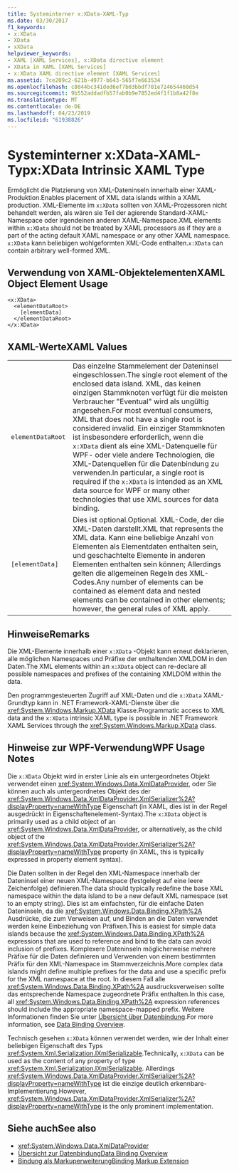 ```yaml
---
title: Systeminterner x:XData-XAML-Typ
ms.date: 03/30/2017
f1_keywords:
- x:XData
- XData
- xXData
helpviewer_keywords:
- XAML [XAML Services], x:XData directive element
- XData in XAML [XAML Services]
- x:XData XAML directive element [XAML Services]
ms.assetid: 7ce209c2-621b-4977-b643-565f7e663534
ms.openlocfilehash: c8044bc341ded6ef7b03bbdf701e724654460d54
ms.sourcegitcommit: 9b552addadfb57fab0b9e7852ed4f1f1b8a42f8e
ms.translationtype: MT
ms.contentlocale: de-DE
ms.lasthandoff: 04/23/2019
ms.locfileid: "61938826"
---
```

# <a name="xxdata-intrinsic-xaml-type"></a><span data-ttu-id="790d3-102">Systeminterner x:XData-XAML-Typ</span><span class="sxs-lookup"><span data-stu-id="790d3-102">x:XData Intrinsic XAML Type</span></span>
<span data-ttu-id="790d3-103">Ermöglicht die Platzierung von XML-Dateninseln innerhalb einer XAML-Produktion.</span><span class="sxs-lookup"><span data-stu-id="790d3-103">Enables placement of XML data islands within a XAML production.</span></span> <span data-ttu-id="790d3-104">XML-Elemente im `x:XData` sollten von XAML-Prozessoren nicht behandelt werden, als wären sie Teil der agierende Standard-XAML-Namespace oder irgendeinen anderen XAML-Namespace.</span><span class="sxs-lookup"><span data-stu-id="790d3-104">XML elements within `x:XData` should not be treated by XAML processors as if they are a part of the acting default XAML namespace or any other XAML namespace.</span></span> <span data-ttu-id="790d3-105">`x:XData` kann beliebigen wohlgeformten XML-Code enthalten.</span><span class="sxs-lookup"><span data-stu-id="790d3-105">`x:XData` can contain arbitrary well-formed XML.</span></span>  
  
## <a name="xaml-object-element-usage"></a><span data-ttu-id="790d3-106">Verwendung von XAML-Objektelementen</span><span class="sxs-lookup"><span data-stu-id="790d3-106">XAML Object Element Usage</span></span>  
  
```  
<x:XData>  
  <elementDataRoot>  
    [elementData]  
  </elementDataRoot>  
</x:XData>  
```  
  
## <a name="xaml-values"></a><span data-ttu-id="790d3-107">XAML-Werte</span><span class="sxs-lookup"><span data-stu-id="790d3-107">XAML Values</span></span>  
  
|||  
|-|-|  
|`elementDataRoot`|<span data-ttu-id="790d3-108">Das einzelne Stammelement der Dateninsel eingeschlossen.</span><span class="sxs-lookup"><span data-stu-id="790d3-108">The single root element of the enclosed data island.</span></span> <span data-ttu-id="790d3-109">XML, das keinen einzigen Stammknoten verfügt für die meisten Verbraucher "Eventual" wird als ungültig angesehen.</span><span class="sxs-lookup"><span data-stu-id="790d3-109">For most eventual consumers, XML that does not have a single root is considered invalid.</span></span> <span data-ttu-id="790d3-110">Ein einziger Stammknoten ist insbesondere erforderlich, wenn die `x:XData` dient als eine XML-Datenquelle für WPF- oder viele andere Technologien, die XML-Datenquellen für die Datenbindung zu verwenden.</span><span class="sxs-lookup"><span data-stu-id="790d3-110">In particular, a single root is required if the `x:XData` is intended as an XML data source for WPF or many other technologies that use XML sources for data binding.</span></span>|  
|`[elementData]`|<span data-ttu-id="790d3-111">Dies ist optional.</span><span class="sxs-lookup"><span data-stu-id="790d3-111">Optional.</span></span> <span data-ttu-id="790d3-112">XML-Code, der die XML-Daten darstellt.</span><span class="sxs-lookup"><span data-stu-id="790d3-112">XML that represents the XML data.</span></span> <span data-ttu-id="790d3-113">Kann eine beliebige Anzahl von Elementen als Elementdaten enthalten sein, und geschachtelte Elemente in anderen Elementen enthalten sein können; Allerdings gelten die allgemeinen Regeln des XML-Codes.</span><span class="sxs-lookup"><span data-stu-id="790d3-113">Any number of elements can be contained as element data and nested elements can be contained in other elements; however, the general rules of XML apply.</span></span>|  
  
## <a name="remarks"></a><span data-ttu-id="790d3-114">Hinweise</span><span class="sxs-lookup"><span data-stu-id="790d3-114">Remarks</span></span>  
 <span data-ttu-id="790d3-115">Die XML-Elemente innerhalb einer `x:XData` -Objekt kann erneut deklarieren, alle möglichen Namespaces und Präfixe der enthaltenden XMLDOM in den Daten.</span><span class="sxs-lookup"><span data-stu-id="790d3-115">The XML elements within an `x:XData` object can re-declare all possible namespaces and prefixes of the containing XMLDOM within the data.</span></span>  
  
 <span data-ttu-id="790d3-116">Den programmgesteuerten Zugriff auf XML-Daten und die `x:XData` XAML-Grundtyp kann in .NET Framework-XAML-Dienste über die <xref:System.Windows.Markup.XData> Klasse.</span><span class="sxs-lookup"><span data-stu-id="790d3-116">Programmatic access to XML data and the `x:XData` intrinsic XAML type is possible in .NET Framework XAML Services through the <xref:System.Windows.Markup.XData> class.</span></span>  
  
## <a name="wpf-usage-notes"></a><span data-ttu-id="790d3-117">Hinweise zur WPF-Verwendung</span><span class="sxs-lookup"><span data-stu-id="790d3-117">WPF Usage Notes</span></span>  
 <span data-ttu-id="790d3-118">Die `x:XData` Objekt wird in erster Linie als ein untergeordnetes Objekt verwendet einen <xref:System.Windows.Data.XmlDataProvider>, oder Sie können auch als untergeordnetes Objekt des der <xref:System.Windows.Data.XmlDataProvider.XmlSerializer%2A?displayProperty=nameWithType> Eigenschaft (in XAML, dies ist in der Regel ausgedrückt in Eigenschaftenelement-Syntax).</span><span class="sxs-lookup"><span data-stu-id="790d3-118">The `x:XData` object is primarily used as a child object of an <xref:System.Windows.Data.XmlDataProvider>, or alternatively, as the child object of the <xref:System.Windows.Data.XmlDataProvider.XmlSerializer%2A?displayProperty=nameWithType> property (in XAML, this is typically expressed in property element syntax).</span></span>  
  
 <span data-ttu-id="790d3-119">Die Daten sollten in der Regel den XML-Namespace innerhalb der Dateninsel einer neuen XML-Namespace (festgelegt auf eine leere Zeichenfolge) definieren.</span><span class="sxs-lookup"><span data-stu-id="790d3-119">The data should typically redefine the base XML namespace within the data island to be a new default XML namespace (set to an empty string).</span></span> <span data-ttu-id="790d3-120">Dies ist am einfachsten, für die einfache Daten Dateninseln, da die <xref:System.Windows.Data.Binding.XPath%2A> Ausdrücke, die zum Verweisen auf, und Binden an die Daten verwendet werden keine Einbeziehung von Präfixen.</span><span class="sxs-lookup"><span data-stu-id="790d3-120">This is easiest for simple data islands because the <xref:System.Windows.Data.Binding.XPath%2A> expressions that are used to reference and bind to the data can avoid inclusion of prefixes.</span></span> <span data-ttu-id="790d3-121">Komplexere Dateninseln möglicherweise mehrere Präfixe für die Daten definieren und Verwenden von einem bestimmten Präfix für den XML-Namespace im Stammverzeichnis.</span><span class="sxs-lookup"><span data-stu-id="790d3-121">More complex data islands might define multiple prefixes for the data and use a specific prefix for the XML namespace at the root.</span></span> <span data-ttu-id="790d3-122">In diesem Fall alle <xref:System.Windows.Data.Binding.XPath%2A> ausdrucksverweisen sollte das entsprechende Namespace zugeordnete Präfix enthalten.</span><span class="sxs-lookup"><span data-stu-id="790d3-122">In this case, all <xref:System.Windows.Data.Binding.XPath%2A> expression references should include the appropriate namespace-mapped prefix.</span></span> <span data-ttu-id="790d3-123">Weitere Informationen finden Sie unter [Übersicht über Datenbindung](../wpf/data/data-binding-overview.md).</span><span class="sxs-lookup"><span data-stu-id="790d3-123">For more information, see [Data Binding Overview](../wpf/data/data-binding-overview.md).</span></span>  
  
 <span data-ttu-id="790d3-124">Technisch gesehen `x:XData` können verwendet werden, wie der Inhalt einer beliebigen Eigenschaft des Typs <xref:System.Xml.Serialization.IXmlSerializable>.</span><span class="sxs-lookup"><span data-stu-id="790d3-124">Technically, `x:XData` can be used as the content of any property of type <xref:System.Xml.Serialization.IXmlSerializable>.</span></span> <span data-ttu-id="790d3-125">Allerdings <xref:System.Windows.Data.XmlDataProvider.XmlSerializer%2A?displayProperty=nameWithType> ist die einzige deutlich erkennbare-Implementierung.</span><span class="sxs-lookup"><span data-stu-id="790d3-125">However, <xref:System.Windows.Data.XmlDataProvider.XmlSerializer%2A?displayProperty=nameWithType> is the only prominent implementation.</span></span>  
  
## <a name="see-also"></a><span data-ttu-id="790d3-126">Siehe auch</span><span class="sxs-lookup"><span data-stu-id="790d3-126">See also</span></span>

- <xref:System.Windows.Data.XmlDataProvider>
- [<span data-ttu-id="790d3-127">Übersicht zur Datenbindung</span><span class="sxs-lookup"><span data-stu-id="790d3-127">Data Binding Overview</span></span>](../wpf/data/data-binding-overview.md)
- [<span data-ttu-id="790d3-128">Bindung als Markuperweiterung</span><span class="sxs-lookup"><span data-stu-id="790d3-128">Binding Markup Extension</span></span>](../wpf/advanced/binding-markup-extension.md)
